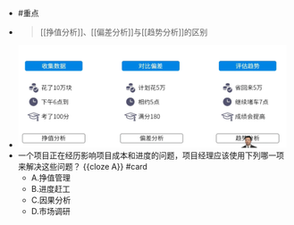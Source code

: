 - #重点
- > [[挣值分析]]、[[偏差分析]]与[[趋势分析]]的区别
- ![image.png](../assets/image_1747795474489_0.png)
- 一个项目正在经历影响项目成本和进度的问题，项目经理应该使用下列哪一项来解决这些问题？ {{cloze A}} #card
	- A.挣值管理
	- B.进度赶工
	- C.因果分析
	- D.市场调研